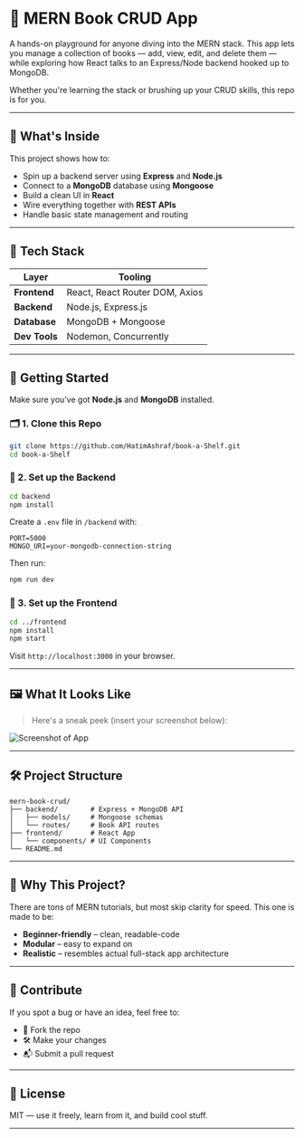 
# 📘 MERN Book CRUD App

A hands-on playground for anyone diving into the MERN stack. This app lets you manage a collection of books — add, view, edit, and delete them — while exploring how React talks to an Express/Node backend hooked up to MongoDB.

Whether you're learning the stack or brushing up your CRUD skills, this repo is for you.

---

## 🧠 What's Inside

This project shows how to:

- Spin up a backend server using **Express** and **Node.js**
- Connect to a **MongoDB** database using **Mongoose**
- Build a clean UI in **React**
- Wire everything together with **REST APIs**
- Handle basic state management and routing

---

## 🔧 Tech Stack

| Layer        | Tooling                  |
|--------------|---------------------------|
| **Frontend** | React, React Router DOM, Axios |
| **Backend**  | Node.js, Express.js       |
| **Database** | MongoDB + Mongoose        |
| **Dev Tools**| Nodemon, Concurrently     |

---

## 🚀 Getting Started

Make sure you’ve got **Node.js** and **MongoDB** installed.

### 🗂️ 1. Clone this Repo

```bash
git clone https://github.com/HatimAshraf/book-a-Shelf.git
cd book-a-Shelf
````

### 🔌 2. Set up the Backend

```bash
cd backend
npm install
```

Create a `.env` file in `/backend` with:

```
PORT=5000
MONGO_URI=your-mongodb-connection-string
```

Then run:

```bash
npm run dev
```

### 🎨 3. Set up the Frontend

```bash
cd ../frontend
npm install
npm start
```

Visit `http://localhost:3000` in your browser.

---

## 🖼️ What It Looks Like

> Here's a sneak peek (insert your screenshot below):

![Screenshot of App](https://your-screenshot-url.com)

---

## 🛠 Project Structure

```
mern-book-crud/
├── backend/        # Express + MongoDB API
│   ├── models/     # Mongoose schemas
│   └── routes/     # Book API routes
├── frontend/       # React App
│   └── components/ # UI Components
└── README.md
```

---

## 🤔 Why This Project?

There are tons of MERN tutorials, but most skip clarity for speed. This one is made to be:

* **Beginner-friendly** – clean, readable-code
* **Modular** – easy to expand on
* **Realistic** – resembles actual full-stack app architecture

---

## 🙌 Contribute

If you spot a bug or have an idea, feel free to:

* 🍴 Fork the repo
* 🛠 Make your changes
* 📬 Submit a pull request

---

## 📄 License

MIT — use it freely, learn from it, and build cool stuff.

---
